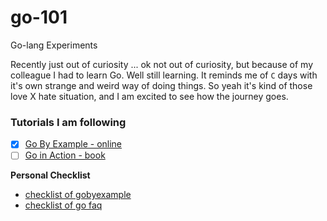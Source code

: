# go-101
Go-lang Experiments

Recently just out of curiosity ... ok not out of curiosity, but because of my colleague I had to learn Go. Well still learning. It reminds me of `C` days with it's own strange and weird way of doing things. So yeah it's kind of those love X hate situation, and I am excited to see how the journey goes.


### Tutorials I am following

- [x] [Go By Example - online](https://gobyexample.com)
- [ ] [Go in Action - book](https://www.manning.com/books/go-in-)

**Personal Checklist**
- [checklist of gobyexample](checklist/gobyexample.todo)
- [checklist of go faq](checklist/go-faq.todo)
